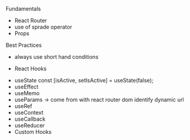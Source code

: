 Fundamentals

- React Router
- use of sprade operator
- Props

Best Practices

- always use short hand conditions

* React Hooks

- useState
  const [isActive, setIsActive] = useState(false);
- useEffect
- useMemo
- useParams -> come from with react router dom
  identify dynamic url
- useRef
- useContext
- useCallback
- useReducer
- Custom Hooks

